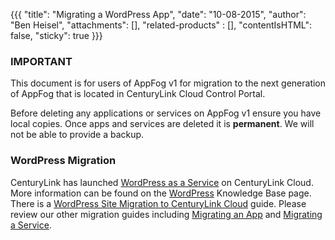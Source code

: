 {{{
  "title": "Migrating a WordPress App",
  "date": "10-08-2015",
  "author": "Ben Heisel",
  "attachments": [],
  "related-products" : [],
  "contentIsHTML": false,
  "sticky": true
}}}

### IMPORTANT

This document is for users of AppFog v1 for migration to the next generation of AppFog that is located in CenturyLink Cloud Control Portal.

Before deleting any applications or services on AppFog v1 ensure you have local copies. Once apps and services are deleted it is **permanent**. We will not be able to provide a backup.

### WordPress Migration
CenturyLink has launched [WordPress as a Service](https://www.ctl.io/wordpress/) on CenturyLink Cloud. More information can be found on the [WordPress](../WordPress/) Knowledge Base page. There is a [WordPress Site Migration to CenturyLink Cloud](../WordPress/wordpress-site-migration-to-centurylink-cloud.md) guide. Please review our other migration guides including [Migrating an App](how-to-migrate-an-application.md) and [Migrating a Service](export-services-and-third-party-alternatives.md).

